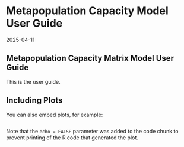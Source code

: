 Metapopulation Capacity Model User Guide
================
2025-04-11

## Metapopulation Capacity Matrix Model User Guide

This is the user guide.

## Including Plots

You can also embed plots, for example:

```
```

Note that the `echo = FALSE` parameter was added to the code chunk to
prevent printing of the R code that generated the plot.

